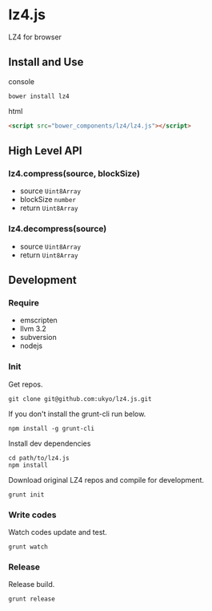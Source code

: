 # lz4.js

LZ4 for browser

## Install and Use

console

```
bower install lz4
```

html

```html
<script src="bower_components/lz4/lz4.js"></script>
```

## High Level API

### lz4.compress(source, blockSize)

* source `Uint8Array`
* blockSize `number`
* return `Uint8Array`

### lz4.decompress(source)

* source `Uint8Array`
* return `Uint8Array`

## Development

### Require

* emscripten
* llvm 3.2
* subversion
* nodejs

### Init

Get repos.

```
git clone git@github.com:ukyo/lz4.js.git
```

If you don't install the grunt-cli run below.

```
npm install -g grunt-cli
```

Install dev dependencies

```
cd path/to/lz4.js
npm install
```

Download original LZ4 repos and compile for development.

```
grunt init
```

### Write codes

Watch codes update and test.

```
grunt watch
```

### Release

Release build.

```
grunt release
```
